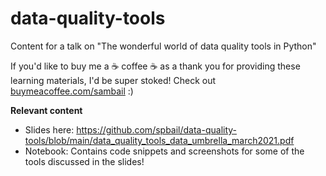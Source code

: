 # data-quality-tools
Content for a talk on "The wonderful world of data quality tools in Python"

If you'd like to buy me a ☕ coffee ☕ as a thank you for providing these learning materials, I'd be super stoked! Check out [buymeacoffee.com/sambail](https://www.buymeacoffee.com/sambail) :)

**Relevant content**
- Slides here: https://github.com/spbail/data-quality-tools/blob/main/data_quality_tools_data_umbrella_march2021.pdf
- Notebook: Contains code snippets and screenshots for some of the tools discussed in the slides!
